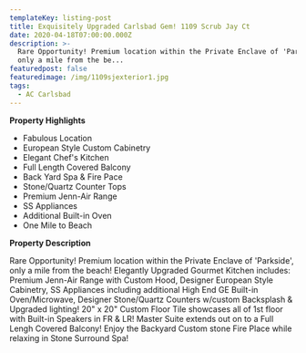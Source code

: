 ```yaml
---
templateKey: listing-post
title: Exquisitely Upgraded Carlsbad Gem! 1109 Scrub Jay Ct
date: 2020-04-18T07:00:00.000Z
description: >-
  Rare Opportunity! Premium location within the Private Enclave of 'Parkside',
  only a mile from the be...
featuredpost: false
featuredimage: /img/1109sjexterior1.jpg
tags:
  - AC Carlsbad
---
```

**Property Highlights**

* Fabulous Location
* European Style Custom Cabinetry
* Elegant Chef's Kitchen
* Full Length Covered Balcony
* Back Yard Spa & Fire Pace
* Stone/Quartz Counter Tops
* Premium Jenn-Air Range
* SS Appliances
* Additional Built-in Oven
* One Mile to Beach

**Property Description**

Rare Opportunity! Premium location within the Private Enclave of 'Parkside', only a mile from the beach! Elegantly Upgraded Gourmet Kitchen includes:  Premium Jenn-Air Range with Custom Hood, Designer European Style Cabinetry, SS Appliances including additional High End GE Built-in Oven/Microwave, Designer Stone/Quartz Counters w/custom Backsplash & Upgraded lighting! 20" x 20" Custom Floor Tile showcases all of 1st floor with Built-in Speakers in FR & LR! Master Suite extends out on to a Full Lengh Covered Balcony! Enjoy the Backyard Custom stone Fire Place while relaxing in Stone Surround Spa!
